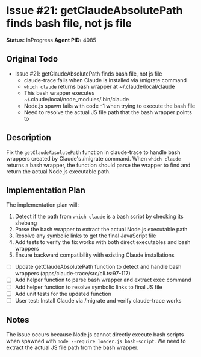 # Issue #21: getClaudeAbsolutePath finds bash file, not js file
**Status:** InProgress
**Agent PID:** 4085

## Original Todo
- Issue #21: getClaudeAbsolutePath finds bash file, not js file
    - claude-trace fails when Claude is installed via /migrate command
    - `which claude` returns bash wrapper at ~/.claude/local/claude
    - This bash wrapper executes ~/.claude/local/node_modules/.bin/claude
    - Node.js spawn fails with code -1 when trying to execute the bash file
    - Need to resolve the actual JS file path that the bash wrapper points to

## Description
Fix the `getClaudeAbsolutePath` function in claude-trace to handle bash wrappers created by Claude's /migrate command. When `which claude` returns a bash wrapper, the function should parse the wrapper to find and return the actual Node.js executable path.

## Implementation Plan
The implementation plan will:
1. Detect if the path from `which claude` is a bash script by checking its shebang
2. Parse the bash wrapper to extract the actual Node.js executable path
3. Resolve any symbolic links to get the final JavaScript file
4. Add tests to verify the fix works with both direct executables and bash wrappers
5. Ensure backward compatibility with existing Claude installations

- [ ] Update getClaudeAbsolutePath function to detect and handle bash wrappers (apps/claude-trace/src/cli.ts:97-117)
- [ ] Add helper function to parse bash wrapper and extract exec command
- [ ] Add helper function to resolve symbolic links to final JS file
- [ ] Add unit tests for the updated function
- [ ] User test: Install Claude via /migrate and verify claude-trace works

## Notes
The issue occurs because Node.js cannot directly execute bash scripts when spawned with `node --require loader.js bash-script`. We need to extract the actual JS file path from the bash wrapper.